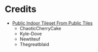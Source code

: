Credits
=======
  
  - [Public Indoor Tileset From Public Tiles](https://www.deviantart.com/chaoticcherrycake/art/Public-Indoor-Tileset-From-Public-Tiles-483814875)
    * ChaoticCherryCake
    * Kyle-Dove
    * Newtiteuf
    * Thegreatblaid
  